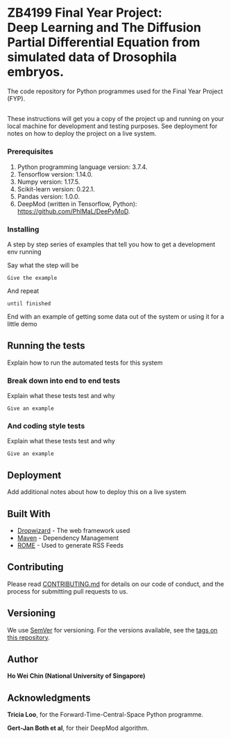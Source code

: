 # ZB4199 Final Year Project: <br/> Deep Learning and The Diffusion Partial Differential Equation from simulated data of Drosophila embryos.

The code repository for Python programmes used for the Final Year Project (FYP).

## 

These instructions will get you a copy of the project up and running on your local machine for development and testing purposes. See deployment for notes on how to deploy the project on a live system.

### Prerequisites

1. Python programming language version: 3.7.4.
2. Tensorflow version: 1.14.0.
3. Numpy version: 1.17.5.
4. Scikit-learn version: 0.22.1.
5. Pandas version: 1.0.0.
6. DeepMod (written in Tensorflow, Python): https://github.com/PhIMaL/DeePyMoD. 

### Installing

A step by step series of examples that tell you how to get a development env running

Say what the step will be

```
Give the example
```

And repeat

```
until finished
```

End with an example of getting some data out of the system or using it for a little demo

## Running the tests

Explain how to run the automated tests for this system

### Break down into end to end tests

Explain what these tests test and why

```
Give an example
```

### And coding style tests

Explain what these tests test and why

```
Give an example
```

## Deployment

Add additional notes about how to deploy this on a live system

## Built With

* [Dropwizard](http://www.dropwizard.io/1.0.2/docs/) - The web framework used
* [Maven](https://maven.apache.org/) - Dependency Management
* [ROME](https://rometools.github.io/rome/) - Used to generate RSS Feeds

## Contributing

Please read [CONTRIBUTING.md](https://gist.github.com/PurpleBooth/b24679402957c63ec426) for details on our code of conduct, and the process for submitting pull requests to us.

## Versioning

We use [SemVer](http://semver.org/) for versioning. For the versions available, see the [tags on this repository](https://github.com/your/project/tags). 

## Author

**Ho Wei Chin (National University of Singapore)** 


## Acknowledgments

**Tricia Loo**, for the Forward-Time-Central-Space Python programme.

**Gert-Jan Both et al**, for their DeepMod algorithm.


